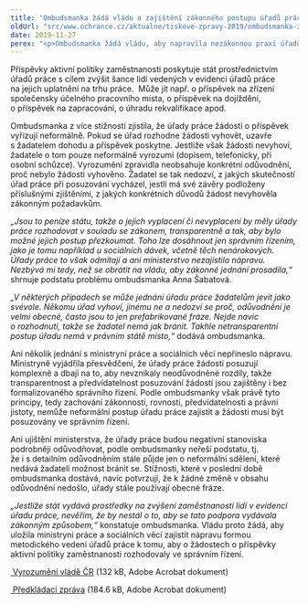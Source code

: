 ```yaml
---
title: "Ombudsmanka žádá vládu o zajištění zákonného postupu úřadů práce"
oldUrl: "src/www.ochrance.cz/aktualne/tiskove-zpravy-2019/ombudsmanka-zada-vladu-o-zajisteni-zakonneho-postupu-uradu-prace"
date: 2019-11-27
perex: "<p>Ombudsmanka žádá vládu, aby napravila nezákonnou praxi úřadů práce. Ty podle ombudsmanky postupují nezákonně a netransparentně při rozhodování o žádostech o příspěvky aktivní politiky zaměstnanosti (např. na zřízení společensky účelného pracovního místa apod.). Ministryně práce a sociálních věci nápravu nezjednala, proto o ni ombudsmanka žádá vládu.</p>"
---
```


<!-- imported from the old website -->

<p>Příspěvky aktivní politiky zaměstnanosti poskytuje stát prostřednictvím úřadů práce s cílem zvýšit šance lidí vedených v evidenci úřadů práce na jejich uplatnění na trhu práce.  Může jít např. o příspěvek na zřízení společensky účelného pracovního místa, o příspěvek na dojíždění, o příspěvek na zapracování, o úhradu rekvalifikace apod. </p> <p>Ombudsmanka z více stížností zjistila, že úřady práce žádosti o příspěvek vyřizují neformálně. Pokud se úřad rozhodne žádosti vyhovět, uzavře s žadatelem dohodu a příspěvek poskytne. Jestliže však žádosti nevyhoví, žadatele o tom pouze neformálně vyrozumí (dopisem, telefonicky, při osobní schůzce). Vyrozumění zpravidla neobsahuje konkrétní odůvodnění, proč nebylo žádosti vyhověno. Žadatel se tak nedozví, z jakých skutečností úřad práce při posuzování vycházel, jestli má své závěry podloženy příslušnými zjištěními, z jakých konkrétních důvodů žádost nevyhověla zákonným požadavkům.  </p> <p><i>„Jsou to peníze státu, takže o jejich vyplacení či nevyplacení by měly úřady práce rozhodovat v souladu se zákonem, transparentně a tak, aby bylo možné jejich postup přezkoumat. Toho lze dosáhnout jen správním řízením, jako je tomu například u sociálních dávek, včetně těch nenárokových. Úřady práce to však odmítají a ani ministerstvo nezajistilo nápravu. Nezbývá mi tedy, než se obrátit na vládu, aby zákonné jednání prosadila,“</i> shrnuje podstatu problému ombudsmanka Anna Šabatová.</p> <p><i>„V některých případech se může jednání úřadu práce žadatelům jevit jako svévole. Někomu úřad vyhoví, jinému ne a nedozví se proč, odůvodnění je velmi obecné, často jsou to jen prefabrikované fráze. Nejde navíc o rozhodnutí, takže se žadatel nemá jak bránit. Takhle netransparentní postup úřadu nemá v právním státě místo,“</i> dodává ombudsmanka. </p> <p>Ani několik jednání s ministryní práce a sociálních věcí nepřineslo nápravu. Ministryně vyjádřila přesvědčení, že úřady práce žádosti posuzují komplexně a dbají na to, aby nevznikaly neodůvodněné rozdíly, takže transparentnost a předvídatelnost posuzování žádostí jsou zajištěny i bez formalizovaného správního řízení. Podle ombudsmanky však právě tyto principy, tedy zachování zákonnosti, rovnosti, předvídatelnosti a právní jistoty, nemůže neformální postup úřadu práce zajistit a žádosti musí být posuzovány ve správním řízení.</p> <p>Ani ujištění ministerstva, že úřady práce budou negativní stanoviska podrobněji odůvodňovat, podle ombudsmanky neřeší podstatu, tj. že i s detailním odůvodněním stále půjde jen o neformální sdělení, které nedává žadateli možnost bránit se. Stížnosti, které v poslední době ombudsmanka dostává, navíc potvrzují, že k žádné změně v obsahu odůvodnění nedošlo, úřady stále používají obecné fráze.</p> <p><i>„Jestliže stát vydává prostředky na zvýšení zaměstnanosti lidí v evidenci úřadu práce, nevěřím, že by nestál o to, aby se tato podpora vydávala zákonným způsobem,“</i> konstatuje ombudsmanka. Vládu proto žádá, aby uložila ministryni práce a sociálních věcí zajistit nápravu formou metodického vedení úřadů práce k tomu, aby o žádostech o příspěvky aktivní politiky zaměstnanosti rozhodovaly ve správním řízení.</p><p></p><p><a title="Otevření do nového okna" href="https://www.ochrance.cz/fileadmin/user_upload/Zvlastni_opravneni/Vlada/12_2019_SZD_aktivni_politika_zamestnanosti.pdf" target="_blank"><img alt="" src="https://www.ochrance.cz/typo3/ext/od_linkdesc/icons/pdf.gif" class="od_linkdesc_icon" /> Vyrozumění vládě ČR</a> (132 kB, Adobe Acrobat dokument)</p><p><a title="Otevření do nového okna" href="https://www.ochrance.cz/fileadmin/user_upload/Zvlastni_opravneni/Vlada/12_2019_SZD_predkladaci_zprava.pdf" target="_blank"><img alt="" src="https://www.ochrance.cz/typo3/ext/od_linkdesc/icons/pdf.gif" class="od_linkdesc_icon" /> Předkládací zpráva</a> (184.6 kB, Adobe Acrobat dokument)</p>
